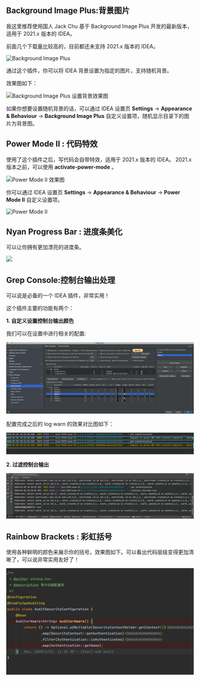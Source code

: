 ## Background Image Plus:背景图片

我这里推荐使用国人 Jack Chu 基于 Background Image Plus 开发的最新版本，适用于 2021.x 版本的 IDEA。

前面几个下载量比较高的，目前都还未支持 2021.x 版本的 IDEA。

![Background Image Plus](https://guide-blog-images.oss-cn-shenzhen.aliyuncs.com/idea/image-20211010174138279.png)

通过这个插件，你可以将 IDEA 背景设置为指定的图片，支持随机背景。

效果图如下：

![Background Image Plus 设置背景效果图](https://guide-blog-images.oss-cn-shenzhen.aliyuncs.com/idea/image-20211010173730828.png)

如果你想要设置随机背景的话，可以通过 IDEA 设置页 **Settings** -> **Appearance & Behaviour** -> **Background Image Plus** 自定义设置项，随机显示目录下的图片为背景图。

## Power Mode II : 代码特效

使用了这个插件之后，写代码会自带特效，适用于 2021.x 版本的 IDEA。 2021.x 版本之前，可以使用 **activate-power-mode** 。

![Power Mode II 效果图](/Users/guide/Documents/GitHub/awesome-idea-tips/idea-plugins/pictures/power-mode/Power-Mode-II.png)

你可以通过 IDEA 设置页 **Settings** -> **Appearance & Behaviour** -> **Power Mode II** 自定义设置项。

![Power Mode II](https://guide-blog-images.oss-cn-shenzhen.aliyuncs.com/idea/image-20211010175304108.png)

## Nyan Progress Bar : 进度条美化

可以让你拥有更加漂亮的进度条。

![](https://guide-blog-images.oss-cn-shenzhen.aliyuncs.com/idea/image-20211010175434133.png)

## Grep Console:控制台输出处理

可以说是必备的一个 IDEA 插件，非常实用！

这个插件主要的功能有两个：

**1. 自定义设置控制台输出颜色**

我们可以在设置中进行相关的配置:

![](./pictures/grep-console/grep-console2.png)

配置完成之后的 log warn 的效果对比图如下：

![](./pictures/grep-console/grep-console3.png)

**2. 过滤控制台输出**

![](./pictures/grep-console/grep-console.gif)

## Rainbow Brackets : 彩虹括号

使用各种鲜明的颜色来展示你的括号，效果图如下。可以看出代码层级变得更加清晰了，可以说非常实用友好了！

![](./pictures/rainbow-brackets.png)
